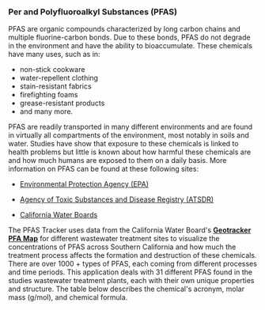 


### Per and Polyfluoroalkyl Substances (PFAS)


PFAS are organic compounds characterized by long carbon chains and multiple fluorine-carbon bonds. 
Due to these bonds, PFAS do not degrade in the environment and have the ability to bioaccumulate. These chemicals have many uses, such as in:

- non-stick cookware
- water-repellent clothing
- stain-resistant fabrics
- firefighting foams
- grease-resistant products
- and many more. 

PFAS are readily transported in many different environments and are found in virtually all compartments of the environment, most notably in soils and water. Studies have show that exposure to these chemicals is linked to health problems but little is known about how harmful these chemicals are and how much humans are exposed to them on a daily basis. More information on PFAS can be found at these following sites:

- [Environmental Protection Agency (EPA)](https://www.epa.gov/pfas/pfas-explained)
 
- [Agency of Toxic Substances and Disease Registry (ATSDR)](https://www.atsdr.cdc.gov/pfas/health-effects/overview.html#:~:text=PFAS%20are%20man%2Dmade%20chemicals,grease%2C%20water%2C%20and%20oil)

- [California Water Boards](https://www.waterboards.ca.gov/pfas/background.html)


The PFAS Tracker uses data from the California Water Board's **[Geotracker PFA Map](https://geotracker.waterboards.ca.gov/map/pfas_map)** for different wastewater treatment sites to visualize the concentrations of PFAS across Southern California and how much the treatment process affects the formation and destruction of these chemicals. There are over 1000 + types of PFAS, each coming from different processes and time periods. This application deals with 31 different PFAS found in the studies wastewater treatment plants, each with their own unique properties and structure. The table below describes the chemical's acronym, molar mass (g/mol), and chemical formula.


